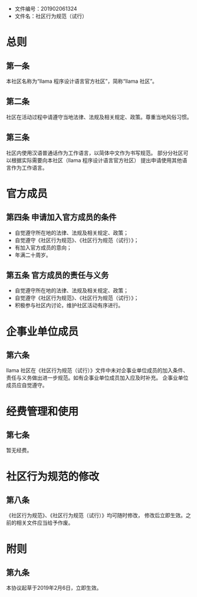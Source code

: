 - 文件编号：201902061324
- 文件名：社区行为规范（试行）

# 总则

## 第一条
本社区名称为“llama 程序设计语言官方社区”，简称“llama 社区”。

## 第二条
社区在活动过程中请遵守当地法律、法规及相关规定、政策。尊重当地风俗习惯。

## 第三条
社区内使用汉语普通话作为工作语言，以简体中文作为书写规范。
部分分社区可以根据实际需要向本社区（llama 程序设计语言官方社区）
提出申请使用其他语言作为工作语言。

# 官方成员

## 第四条 申请加入官方成员的条件
- 自觉遵守所在地的法律、法规及相关规定、政策；
- 自觉遵守《社区行为规范》、《社区行为规范（试行）》；
- 有加入官方成员的意向；
- 年满二十周岁。

## 第五条 官方成员的责任与义务
- 自觉遵守所在地的法律、法规及相关规定、政策；
- 自觉遵守《社区行为规范》、《社区行为规范（试行）》；
- 积极参与社区内讨论，维护社区活动有序进行。

# 企事业单位成员

## 第六条
llama 社区在《社区行为规范（试行）》文件中未对企事业单位成员的加入条件、
责任与义务做出进一步规范。如有企事业单位成员加入应及时补充。
企事业单位成员应自觉遵守。

# 经费管理和使用

## 第七条
暂无经费。

# 社区行为规范的修改

## 第八条
《社区行为规范》、《社区行为规范（试行）》均可随时修改，
修改后立即生效。之前的相关文件应当给予作废。

# 附则

## 第九条
本协议起草于2019年2月6日，立即生效。
